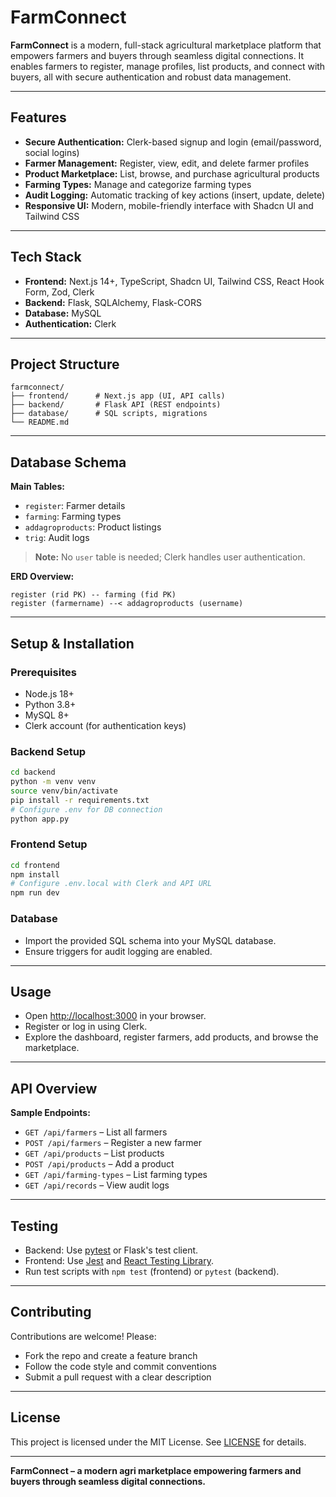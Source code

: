 # FarmConnect

**FarmConnect** is a modern, full-stack agricultural marketplace platform that empowers farmers and buyers through seamless digital connections. It enables farmers to register, manage profiles, list products, and connect with buyers, all with secure authentication and robust data management.

---

## Features

- **Secure Authentication:** Clerk-based signup and login (email/password, social logins)
- **Farmer Management:** Register, view, edit, and delete farmer profiles
- **Product Marketplace:** List, browse, and purchase agricultural products
- **Farming Types:** Manage and categorize farming types
- **Audit Logging:** Automatic tracking of key actions (insert, update, delete)
- **Responsive UI:** Modern, mobile-friendly interface with Shadcn UI and Tailwind CSS

---

## Tech Stack

- **Frontend:** Next.js 14+, TypeScript, Shadcn UI, Tailwind CSS, React Hook Form, Zod, Clerk
- **Backend:** Flask, SQLAlchemy, Flask-CORS
- **Database:** MySQL
- **Authentication:** Clerk

---

## Project Structure

```
farmconnect/
├── frontend/      # Next.js app (UI, API calls)
├── backend/       # Flask API (REST endpoints)
├── database/      # SQL scripts, migrations
└── README.md
```

---

## Database Schema

**Main Tables:**
- `register`: Farmer details
- `farming`: Farming types
- `addagroproducts`: Product listings
- `trig`: Audit logs

> **Note:** No `user` table is needed; Clerk handles user authentication.

**ERD Overview:**
```
register (rid PK) -- farming (fid PK)
register (farmername) --< addagroproducts (username)
```

---

## Setup & Installation

### Prerequisites

- Node.js 18+
- Python 3.8+
- MySQL 8+
- Clerk account (for authentication keys)

### Backend Setup

```bash
cd backend
python -m venv venv
source venv/bin/activate
pip install -r requirements.txt
# Configure .env for DB connection
python app.py
```

### Frontend Setup

```bash
cd frontend
npm install
# Configure .env.local with Clerk and API URL
npm run dev
```

### Database

- Import the provided SQL schema into your MySQL database.
- Ensure triggers for audit logging are enabled.

---

## Usage

- Open [http://localhost:3000](http://localhost:3000) in your browser.
- Register or log in using Clerk.
- Explore the dashboard, register farmers, add products, and browse the marketplace.

---

## API Overview

**Sample Endpoints:**

- `GET /api/farmers` – List all farmers
- `POST /api/farmers` – Register a new farmer
- `GET /api/products` – List products
- `POST /api/products` – Add a product
- `GET /api/farming-types` – List farming types
- `GET /api/records` – View audit logs

---

## Testing

- Backend: Use [pytest](https://docs.pytest.org/) or Flask's test client.
- Frontend: Use [Jest](https://jestjs.io/) and [React Testing Library](https://testing-library.com/).
- Run test scripts with `npm test` (frontend) or `pytest` (backend).

---

## Contributing

Contributions are welcome! Please:
- Fork the repo and create a feature branch
- Follow the code style and commit conventions
- Submit a pull request with a clear description

---

## License

This project is licensed under the MIT License. See [LICENSE](LICENSE) for details.

---

**FarmConnect – a modern agri marketplace empowering farmers and buyers through seamless digital connections.**
